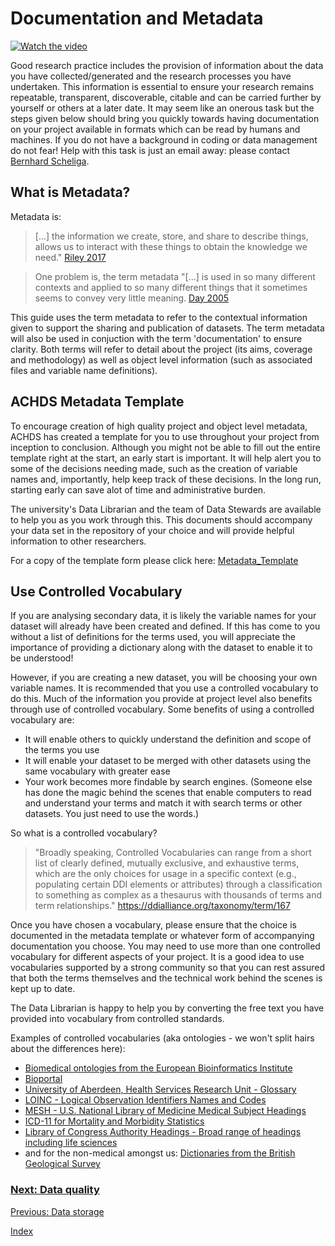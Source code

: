 # Documentation and Metadata

[![Watch the video](https://img.youtube.com/vi/T-D1KVIuvjA/maxresdefault.jpg)](https://youtu.be/T-D1KVIuvjA)

Good research practice includes the provision of information about the data you have collected/generated and the research processes you have undertaken. This information is essential to ensure your research remains repeatable, transparent, discoverable, citable and can be carried further by yourself or others at a later date. It may seem like an onerous task but the steps given below should bring you quickly towards having documentation on your project available in formats which can be read by humans and machines. If you do not have a background in coding or data management do not fear! Help with this task is just an email away: please contact [Bernhard Scheliga](b.scheliga@abdn.ac.uk).

## What is Metadata?

Metadata is:

> [...] the information we create, store, and share to describe things, allows us to interact with these things to obtain the knowledge we need." [Riley 2017](https://groups.niso.org/apps/group_public/download.php/17446/Understanding%20Metadata.pdf)

> One problem is, the term metadata "[...] is used in so many different contexts and applied to so many different things that it sometimes seems to convey very little meaning.
[Day 2005](https://www.dcc.ac.uk/sites/default/files/documents/resource/curation-manual/chapters/metadata/metadata.pdf)

This guide uses the term metadata to refer to the contextual information given to support the sharing and publication of datasets. The term metadata will also be used in conjuction with the term 'documentation' to ensure clarity. Both terms will refer to detail about the project (its aims, coverage and methodology) as well as object level information (such as associated files and variable name definitions).

## ACHDS Metadata Template
To encourage creation of high quality project and object level metadata, ACHDS has created a template for you to use throughout your project from inception to conclusion.  Although you might not be able to fill out the entire template right at the start, an early start is important.  It will help alert you to some of the decisions needing made, such as the creation of variable names and, importantly, help keep track of these decisions.  In the long run, starting early can save alot of time and administrative burden.

The university's Data Librarian and the team of Data Stewards are available to help you as you work through this.  This documents should accompany your data set in the repository of your choice and will provide helpful information to other researchers.

For a copy of the template form please click here:  [Metadata_Template](https://github.com/AbdnCHDS/DataDocumentationTemplate)

## Use Controlled Vocabulary

If you are analysing secondary data, it is likely the variable names for your dataset will already have been created and defined.  If this has come to you without a list of definitions for the terms used, you will appreciate the importance of providing a dictionary along with the dataset to enable it to be understood!

However, if you are creating a new dataset, you will be choosing your own variable names.  It is recommended that you use a controlled vocabulary to do this. Much of the information you provide at project level also benefits through use of controlled vocabulary.  Some benefits of using a controlled vocabulary are:
* It will enable others to quickly understand the definition and scope of the terms you use
* It will enable your dataset to be merged with other datasets using the same vocabulary with greater ease
* Your work becomes more findable by search engines. (Someone else has done the magic behind the scenes that enable computers to read and understand your terms and match it with search terms or other datasets.  You just need to use the words.)

So what is a controlled vocabulary?

>"Broadly speaking, Controlled Vocabularies can range from a short list of clearly defined, mutually exclusive, and exhaustive terms, which are the only choices for usage in a specific context (e.g., populating certain DDI elements or attributes) through a classification to something as complex as a thesaurus with thousands of terms and term relationships." https://ddialliance.org/taxonomy/term/167

Once you have chosen a vocabulary, please ensure that the choice is documented in the metadata template or whatever form of accompanying documentation you choose.  You may need to use more than one controlled vocabulary for different aspects of your project.  It is  a good idea to use vocabularies supported by a strong community so that you can rest assured that both the terms themselves and the technical work behind the scenes is kept up to date.

The Data Librarian is happy to help you by converting the free text you have provided into vocabulary from controlled standards.

Examples of controlled vocabularies (aka ontologies - we won't split hairs about the differences here):

* [Biomedical ontologies from the European Bioinformatics Institute](https://www.ebi.ac.uk/ols/index)
* [Bioportal](https://bioportal.bioontology.org/search?q=ICD&ontologies=&include_properties=false&include_views=false&includeObsolete=false&require_definition=false&exact_match=false&categories=)
* [University of Aberdeen, Health Services Research Unit - Glossary](https://www.abdn.ac.uk/hsru/what-we-do/qa/glossary-141.php)
* [LOINC - Logical Observation Identifiers Names and Codes](https://www.mayocliniclabs.com/test-catalog/appendix/loinc-codes.html)
* [MESH - U.S. National Library of Medicine Medical Subject Headings](https://meshb.nlm.nih.gov/search)
* [ICD-11 for Mortality and Morbidity Statistics](https://icd.who.int/browse11/l-m/en#/http%3a%2f%2fid.who.int%2ficd%2fentity%2f1435254666)
* [Library of Congress Authority Headings - Broad range of headings including life sciences](https://authorities.loc.gov/cgi-bin/Pwebrecon.cgi?DB=local&PAGE=First)
* and for the non-medical amongst us:  [Dictionaries from the British Geological Survey](https://www.bgs.ac.uk/information-hub/dictionaries/)

### [Next: Data quality](data-quality.md)
[Previous: Data storage](data-storage.md)

[Index](index.md)

